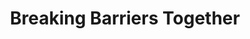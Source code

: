 ---
title: "Breaking Barriers Together"
image: "/assets/images/pratibha/pratibha-visual-5.png" 

---